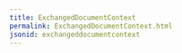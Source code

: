 ```yaml
---
title: ExchangedDocumentContext
permalink: ExchangedDocumentContext.html
jsonid: exchangeddocumentcontext
---
```


